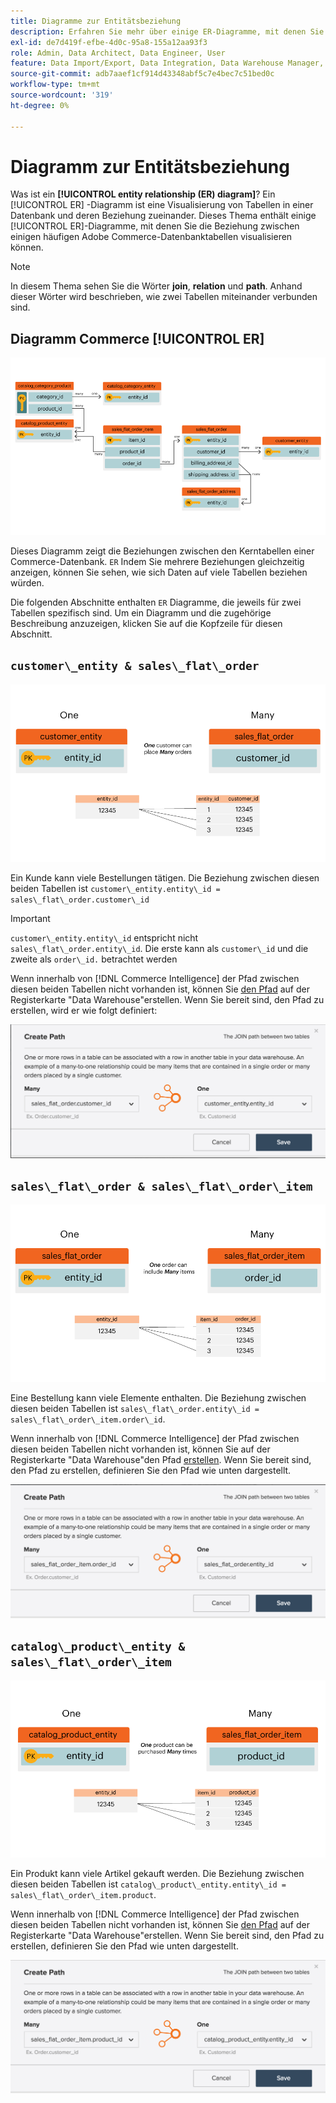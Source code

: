```yaml
---
title: Diagramme zur Entitätsbeziehung
description: Erfahren Sie mehr über einige ER-Diagramme, mit denen Sie die Beziehung zwischen einer Handvoll gängiger Commerce-Datenbanktabellen visualisieren können.
exl-id: de7d419f-efbe-4d0c-95a8-155a12aa93f3
role: Admin, Data Architect, Data Engineer, User
feature: Data Import/Export, Data Integration, Data Warehouse Manager, Commerce Tables
source-git-commit: adb7aaef1cf914d43348abf5c7e4bec7c51bed0c
workflow-type: tm+mt
source-wordcount: '319'
ht-degree: 0%

---
```


# Diagramm zur Entitätsbeziehung

Was ist ein **[!UICONTROL entity relationship (ER) diagram]**? Ein [!UICONTROL ER] -Diagramm ist eine Visualisierung von Tabellen in einer Datenbank und deren Beziehung zueinander. Dieses Thema enthält einige [!UICONTROL ER]-Diagramme, mit denen Sie die Beziehung zwischen einigen häufigen Adobe Commerce-Datenbanktabellen visualisieren können.

>[!NOTE]
>
>In diesem Thema sehen Sie die Wörter **join**, **relation** und **path**. Anhand dieser Wörter wird beschrieben, wie zwei Tabellen miteinander verbunden sind.

## Diagramm Commerce [!UICONTROL ER]

![4_DB_Chart](../../assets/4_DB_Chart.png)

Dieses Diagramm zeigt die Beziehungen zwischen den Kerntabellen einer Commerce-Datenbank. `ER` Indem Sie mehrere Beziehungen gleichzeitig anzeigen, können Sie sehen, wie sich Daten auf viele Tabellen beziehen würden.

Die folgenden Abschnitte enthalten `ER` Diagramme, die jeweils für zwei Tabellen spezifisch sind. Um ein Diagramm und die zugehörige Beschreibung anzuzeigen, klicken Sie auf die Kopfzeile für diesen Abschnitt.

## `customer\_entity & sales\_flat\_order`

![Ein Kunde, der viele Bestellungen bestellt hat](../../assets/2_OneCustomerManyOrders.png)

Ein Kunde kann viele Bestellungen tätigen. Die Beziehung zwischen diesen beiden Tabellen ist `customer\_entity.entity\_id = sales\_flat\_order.customer\_id`

>[!IMPORTANT]
>
>`customer\_entity.entity\_id` entspricht nicht `sales\_flat\_order.entity\_id`. Die erste kann als `customer\_id` und die zweite als `order\_id.` betrachtet werden

Wenn innerhalb von [!DNL Commerce Intelligence] der Pfad zwischen diesen beiden Tabellen nicht vorhanden ist, können Sie [den Pfad](../data-warehouse-mgr/create-paths-calc-columns.md) auf der Registerkarte &quot;Data Warehouse&quot;erstellen. Wenn Sie bereit sind, den Pfad zu erstellen, wird er wie folgt definiert:

![](../../assets/SFO___CE_path.png)

## `sales\_flat\_order & sales\_flat\_order\_item`

![1_OneOrderManyItems](../../assets/1_OneOrderManyItems.png)

Eine Bestellung kann viele Elemente enthalten. Die Beziehung zwischen diesen beiden Tabellen ist `sales\_flat\_order.entity\_id = sales\_flat\_order\_item.order\_id`.

Wenn innerhalb von [!DNL Commerce Intelligence] der Pfad zwischen diesen beiden Tabellen nicht vorhanden ist, können Sie auf der Registerkarte &quot;Data Warehouse&quot;den Pfad [erstellen](../data-warehouse-mgr/create-paths-calc-columns.md). Wenn Sie bereit sind, den Pfad zu erstellen, definieren Sie den Pfad wie unten dargestellt.

![](../../assets/SFOI___SFO_path.png)

## `catalog\_product\_entity & sales\_flat\_order\_item`

![3_OneProductManyTimes](../../assets/3_OneProductManyTimes.png)

Ein Produkt kann viele Artikel gekauft werden. Die Beziehung zwischen diesen beiden Tabellen ist `catalog\_product\_entity.entity\_id = sales\_flat\_order\_item.product`.

Wenn innerhalb von [!DNL Commerce Intelligence] der Pfad zwischen diesen beiden Tabellen nicht vorhanden ist, können Sie [den Pfad](../data-warehouse-mgr/create-paths-calc-columns.md) auf der Registerkarte &quot;Data Warehouse&quot;erstellen. Wenn Sie bereit sind, den Pfad zu erstellen, definieren Sie den Pfad wie unten dargestellt.

![](../../assets/SFOI___CPE_path.png)
